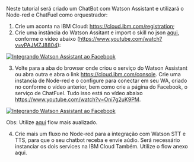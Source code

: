 Neste tutorial será criado um ChatBot com Watson Assistant e utilizará o Node-red e ChatFuel como orquestrador:
1) Crie um aconta na IBM Cloud: https://cloud.ibm.com/registration;
2) Crie uma instância do Watson Assitant e import o skill no json <a href="https://github.com/sergiogama/chatbot-watson-assistant-facebook-chatfuel/blob/master/WA-Skill-Reservar-mesa.json">aqui</a>, conforme o vídeo abaixo (https://www.youtube.com/watch?v=vPAJMZJ8804):

[![Integrando Watson Assistant ao Facebook](https://img.youtube.com/vi/vPAJMZJ8804/0.jpg)](https://www.youtube.com/watch?v=vPAJMZJ8804 "Criando o serviço Watson Assistant e importando um skill")

3) Volte para a aba do browser onde criou o serviço do Watson Assistant ou abra outra e abra o link https://cloud.ibm.com/console. 
   Crie uma instancia de Node-red e o configure para conectar em seu WA, criado no conforme o vídeo anterior, bem como crie a página do Facebook, o serviço de ChatFuel.
   Tudo isso está no vídeo abaixo https://www.youtube.com/watch?v=Oni7g2uK9PM.
   
[![Integrando Watson Assistant ao Facebook](https://img.youtube.com/vi/Oni7g2uK9PM/0.jpg)](https://www.youtube.com/watch?v=Oni7g2uK9PM "Integrando Watson Assistant ao Facebook")

Obs: Utilize <a href="https://github.com/sergiogama/chatbot-watson-assistant-facebook-chatfuel/blob/master/Node-red-flow-WA-Facebook-Chatfuel.json">aqui</a> flow mais aualizado.

4) Crie mais um fluxo no Node-red para a integração com Watson STT e TTS, para que o seu chatbot receba e envie aúdio. Será necessário instanciar os dois services na IBM Cloud Também. 
Utilize o flow anexo aqui.


